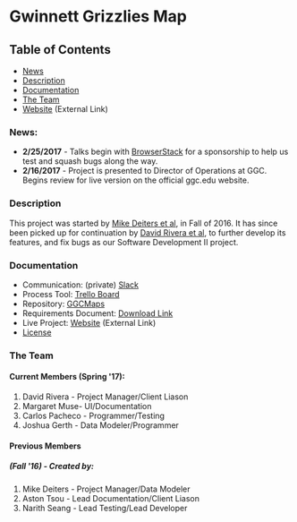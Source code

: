 # Gwinnett Grizzlies Map
## Table of Contents
* [News](https://github.com/soft-eng-practicum/ggcmaps#news)
* [Description](https://github.com/soft-eng-practicum/ggcmaps#description)
* [Documentation](https://github.com/soft-eng-practicum/ggcmaps#documentation)
* [The Team](https://github.com/soft-eng-practicum/ggcmaps#the-team)
* [Website](https://soft-eng-practicum.github.io/ggcmaps/) (External Link)

### News:
* **2/25/2017** - Talks begin with [BrowserStack](http://browserstack.com/) for a sponsorship to help us test and squash bugs along the way.
* **2/16/2017** - Project is presented to Director of Operations at GGC. Begins review for live version on the official ggc.edu website.

### Description
This project was started by [Mike Deiters et al](https://github.com/soft-eng-practicum/ggcmaps#fall-16---created-by), in Fall of 2016. It has since been picked up for continuation by [David Rivera et al](https://github.com/soft-eng-practicum/ggcmaps#current-members-spring-17), to further develop its features, and fix bugs as our Software Development II project.

### Documentation
* Communication: (private) [Slack](https://ggc-dev.slack.com/messages/ggcmaps/details/)
* Process Tool: [Trello Board](https://trello.com/b/0CNpNkKa/ggc-map-project)
* Repository: [GGCMaps](https://github.com/soft-eng-practicum/ggcmaps)
* Requirements Document: [Download Link](https://drive.google.com/file/d/0B10t50zhIuzvTmtRV29RVlVBcW8/view?usp=sharing)
* Live Project: [Website](https://soft-eng-practicum.github.io/ggcmaps/) (External Link)
* [License](https://drive.google.com/file/d/0B10t50zhIuzvdF90endmd1NYMGM/view?usp=sharing)


### The Team
#### Current Members (Spring '17):
1. David Rivera - Project Manager/Client Liason
2. Margaret Muse- UI/Documentation
3. Carlos Pacheco - Programmer/Testing
4. Joshua Gerth - Data Modeler/Programmer


#### Previous Members
##### (Fall '16) - Created by:
1. Mike Deiters - Project Manager/Data Modeler
2. Aston Tsou - Lead Documentation/Client Liason
3. Narith Seang - Lead Testing/Lead Developer
